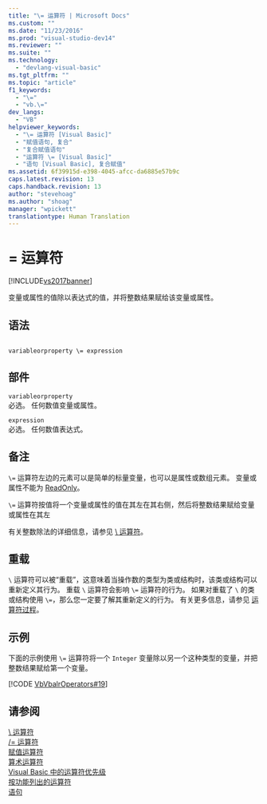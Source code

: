 ```yaml
---
title: "\= 运算符 | Microsoft Docs"
ms.custom: ""
ms.date: "11/23/2016"
ms.prod: "visual-studio-dev14"
ms.reviewer: ""
ms.suite: ""
ms.technology: 
  - "devlang-visual-basic"
ms.tgt_pltfrm: ""
ms.topic: "article"
f1_keywords: 
  - "\="
  - "vb.\="
dev_langs: 
  - "VB"
helpviewer_keywords: 
  - "\= 运算符 [Visual Basic]"
  - "赋值语句, 复合"
  - "复合赋值语句"
  - "运算符 \= [Visual Basic]"
  - "语句 [Visual Basic], 复合赋值"
ms.assetid: 6f39915d-e398-4045-afcc-da6885e57b9c
caps.latest.revision: 13
caps.handback.revision: 13
author: "stevehoag"
ms.author: "shoag"
manager: "wpickett"
translationtype: Human Translation
---
```

# \= 运算符
[!INCLUDE[vs2017banner](../../../csharp/includes/vs2017banner.md)]

变量或属性的值除以表达式的值，并将整数结果赋给该变量或属性。  
  
## 语法  
  
```  
  
variableorproperty \= expression  
```  
  
## 部件  
 `variableorproperty`  
 必选。  任何数值变量或属性。  
  
 `expression`  
 必选。  任何数值表达式。  
  
## 备注  
 `\=` 运算符左边的元素可以是简单的标量变量，也可以是属性或数组元素。  变量或属性不能为 [ReadOnly](../../../visual-basic/language-reference/modifiers/readonly.md)。  
  
 `\=` 运算符按值将一个变量或属性的值在其左在其右侧，然后将整数结果赋给变量或属性在其左  
  
 有关整数除法的详细信息，请参见 [\\ 运算符](../../../visual-basic/language-reference/operators/integer-division-operator.md)。  
  
## 重载  
 `\` 运算符可以被“重载”，这意味着当操作数的类型为类或结构时，该类或结构可以重新定义其行为。  重载 `\` 运算符会影响 `\=` 运算符的行为。  如果对重载了 `\` 的类或结构使用 `\=`，那么您一定要了解其重新定义的行为。  有关更多信息，请参见 [运算符过程](../../../visual-basic/programming-guide/language-features/procedures/operator-procedures.md)。  
  
## 示例  
 下面的示例使用 `\=` 运算符将一个 `Integer` 变量除以另一个这种类型的变量，并把整数结果赋给第一个变量。  
  
 [!CODE [VbVbalrOperators#19](../CodeSnippet/VS_Snippets_VBCSharp/VbVbalrOperators#19)]  
  
## 请参阅  
 [\\ 运算符](../../../visual-basic/language-reference/operators/integer-division-operator.md)   
 [\/\= 运算符](../../../visual-basic/language-reference/operators/floating-point-division-assignment-operator.md)   
 [赋值运算符](../../../visual-basic/language-reference/operators/assignment-operators.md)   
 [算术运算符](../../../visual-basic/language-reference/operators/arithmetic-operators.md)   
 [Visual Basic 中的运算符优先级](../../../visual-basic/language-reference/operators/operator-precedence.md)   
 [按功能列出的运算符](../../../visual-basic/language-reference/operators/operators-listed-by-functionality.md)   
 [语句](../../../visual-basic/programming-guide/language-features/statements.md)